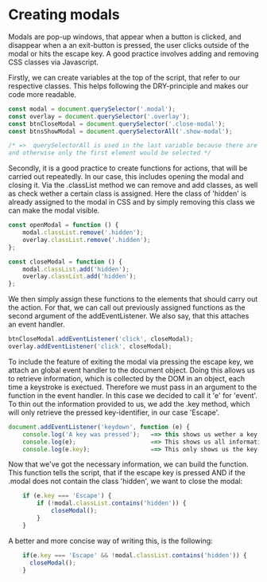 # Creating modals

Modals are pop-up windows, that appear when a button is clicked, and disappear when a an exit-button is pressed, the user clicks outside of the modal or hits the escape key. A good practice involves adding and removing CSS classes via Javascript.

Firstly, we can create variables at the top of the script, that refer to our respective classes. This helps following the DRY-principle and makes our code more readable.

```js
const modal = document.querySelector('.modal');
const overlay = document.querySelector('.overlay');
const btnCloseModal = document.querySelector('.close-modal');
const btnsShowModal = document.querySelectorAll('.show-modal');

/* =>  querySelectorAll is used in the last variable because there are multiple elements with the class of modal,
and otherwise only the first element would be selected */
```                                

Secondly, it is a good practice to create functions for actions, that will be carried out repeatedly. In our case, this includes opening the modal and closing it. Via the .classList method we can remove and add classes, as well as check wether a certain class is assigned. Here the class of 'hidden' is already assigned to the modal in CSS and by simply removing this class we can make the modal visible.

```js
const openModal = function () {
    modal.classList.remove('.hidden');
    overlay.classList.remove('.hidden');
};

const closeModal = function () {
    modal.classList.add('hidden');
    overlay.classList.add('hidden');
};
```

We then simply assign these functions to the elements that should carry out the action. For that, we can call out previously assigned functions as the second argument of the addEventListener. We also say, that this attaches an event handler.

```js
btnCloseModal.addEventListener('click', closeModal);
overlay.addEventListener('click', closeModal);
```

To include the feature of exiting the modal via pressing the escape key, we attach an global event handler to the document object. Doing this allows us to retrieve information, which is collected by the DOM in an object, each time a keystroke is exectued. Therefore we must pass in an argument to the function in the event handler. In this case we decided to call it 'e' for 'event'. To thin out the information provided to us, we add the .key method, which will only retrieve the pressed key-identifier, in our case 'Escape'.

```js
document.addEventListener('keydown', function (e) {
    console.log('A key was pressed');   ==> this shows us wether a key was pressed
    console.log(e);                     ==> This shows us all information about the keystroke
    console.log(e.key);                 ==> This only shows us the key-value of the pressed Key
```

Now that we've got the necessary information, we can build the function. This function tells the script, that if the escape key is pressed AND if the .modal does not contain the class 'hidden', we want to close the modal:

```js
    if (e.key === 'Escape') {
        if (!modal.classList.contains('hidden')) {
            closeModal();
        }
    }
```

A better and more concise way of writing this, is the following:

```js
    if(e.key === 'Escape' && !modal.classList.contains('hidden')) {
      closeModal();
    }
```
